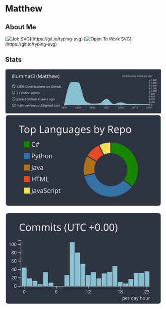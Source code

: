# Matthew

## About Me

[![Job SVG](https://readme-typing-svg.demolab.com/?lines=Full+Stack+Developer;)](https://git.io/typing-svg)  
[![Open To Work SVG](https://readme-typing-svg.demolab.com/?lines=Open+To+Work!;)](https://git.io/typing-svg)

## Stats

[![Career](https://raw.githubusercontent.com/illuminat3/illuminat3/master/profile-summary-card-output/nord_dark/0-profile-details.svg)](https://github.com/vn7n24fzkq/github-profile-summary-cards)
[![Repo Langs](https://raw.githubusercontent.com/illuminat3/illuminat3/master/profile-summary-card-output/nord_dark/1-repos-per-language.svg)](https://github.com/vn7n24fzkq/github-profile-summary-cards)⠀⠀[![Commit Graph](https://raw.githubusercontent.com/illuminat3/illuminat3/master/profile-summary-card-output/nord_dark/4-productive-time.svg)](https://github.com/vn7n24fzkq/github-profile-summary-cards)

